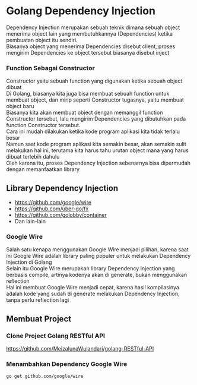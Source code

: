 # Golang Dependency Injection
Dependency Injection merupakan sebuah teknik dimana sebuah object menerima object lain yang membutuhkannya (Dependencies) 
ketika pembuatan object itu sendiri.<br>
Biasanya object yang menerima Dependencies disebut client, proses mengirim Dependencies ke object tersebut biasanya disebut inject
### Function Sebagai Constructor 
Constructor yaitu sebuah function yang digunakan ketika sebuah object dibuat<br>
Di Golang, biasanya kita juga bisa membuat sebuah function untuk membuat object, dan mirip seperti Constructor tugasnya, yaitu membuat object baru<br>
Biasanya kita akan membuat object dengan memanggil function Constructor tersebut, lalu mengirim Dependencies yang dibutuhkan pada function Constructor tersebut. <br>
Cara ini mudah dilakukan ketika kode program aplikasi kita tidak terlalu besar <br>
Namun saat kode program aplikasi kita semakin besar, akan semakin sulit melakukan hal ini, terutama kita harus tahu urutan object mana yang harus dibuat terlebih dahulu <br>
Oleh karena itu, proses Dependency Injection sebenarnya bisa dipermudah dengan memanfaatkan library

## Library Dependency Injection
- https://github.com/google/wire
- https://github.com/uber-go/fx 
- https://github.com/golobby/container
- Dan lain-lain
### Google Wire
Salah satu kenapa menggunakan Google Wire menjadi pilihan, karena saat ini Google Wire adalah library paling populer untuk melakukan Dependency Injection di Golang <br>
Selain itu Google Wire merupakan library Dependency Injection yang berbasis compile, artinya kodenya akan di generate, bukan menggunakan reflection<br>
Hal ini membuat Google Wire menjadi cepat, karena hasil kompilasinya adalah kode yang sudah di generate melakukan Dependency Injection, tanpa perlu reflection lagi

## Membuat Project
### Clone Project Golang RESTful API
https://github.com/MeizalunaWulandari/golang-RESTful-API
### Menambahkan Dependency Google Wire
```
go get github.com/google/wire
```
